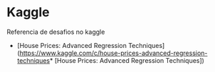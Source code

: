 # Kaggle
Referencia de desafios no kaggle

* [House Prices: Advanced Regression Techniques](https://www.kaggle.com/c/house-prices-advanced-regression-techniques* [House Prices: Advanced Regression Techniques])
